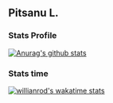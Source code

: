 ## Pitsanu L.

### Stats Profile
[![Anurag's github stats](https://github-readme-stats.vercel.app/api?username=pitsanujiw&show_icons=true&theme=tokyonight)](https://github.com/anuraghazra/github-readme-stats)

### Stats time
[![willianrod's wakatime stats](https://github-readme-stats.vercel.app/api/wakatime?username=willianrod)](https://github.com/anuraghazra/github-readme-stats)
